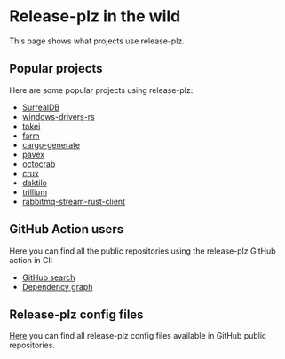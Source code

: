 # Release-plz in the wild

This page shows what projects use release-plz.

## Popular projects

Here are some popular projects using release-plz:

- [SurrealDB](https://github.com/surrealdb/surrealdb/blob/567832825a9ad660b002d96030c711a5f3d6c1e7/.github/workflows/reusable_publish_version.yml#L559)
- [windows-drivers-rs](https://github.com/microsoft/windows-drivers-rs/blob/45811e309771f95d860c05a281efd42840a866cc/release-plz.toml)
- [tokei](https://github.com/XAMPPRocky/tokei/blob/476bf2a70709e9a03de2d6c0875870ca09c251d2/.github/workflows/release-plz.yaml)
- [farm](https://github.com/farm-fe/farm/blob/b4e02d43df294188749abafbe2f0da7692fffa4d/.github/workflows/release-plz.yaml)
- [cargo-generate](https://github.com/cargo-generate/cargo-generate/blob/859ecce6e1d49d9c84a9d7cc14eab130aba67a5a/.github/workflows/release-pr.yml)
- [pavex](https://github.com/LukeMathWalker/pavex/blob/0e67806d7dcd990824161fcf5ddadca925c4a87c/.github/workflows/publish.yml)
- [octocrab](https://github.com/XAMPPRocky/octocrab/blob/6004d5059bf4dffa211780fd7db9710b744a03ab/.github/workflows/release-plz.yml)
- [crux](https://github.com/redbadger/crux/blob/72ae93a4fe15011df93a251707af439771b3be12/scripts/release-pr.sh)
- [daktilo](https://github.com/orhun/daktilo/blob/9e2bb1a955d5f1e51f4b77ecef4f518ba66e06d5/.github/workflows/cd.yml#L13)
- [trillium](https://github.com/trillium-rs/trillium/blob/5d7d0ddde14006193a346c7ef7c559f09f965eaf/.github/workflows/release.yml)
- [rabbitmq-stream-rust-client](https://github.com/rabbitmq/rabbitmq-stream-rust-client/blob/551d00e2de7917917fd2db1920270fe8896cdeb6/.github/workflows/release-plz.yml)

## GitHub Action users

Here you can find all the public repositories using the release-plz GitHub action in CI:

- [GitHub search](https://github.com/search?type=code&q=path%3A*.yml+OR+path%3A*.yaml+MarcoIeni%2Frelease-plz-action%40)
- [Dependency graph](https://github.com/MarcoIeni/release-plz-action/network/dependents)

## Release-plz config files

[Here](https://github.com/search?q=path%3Arelease-plz.toml&type=code)
you can find all release-plz config files available in GitHub public repositories.
